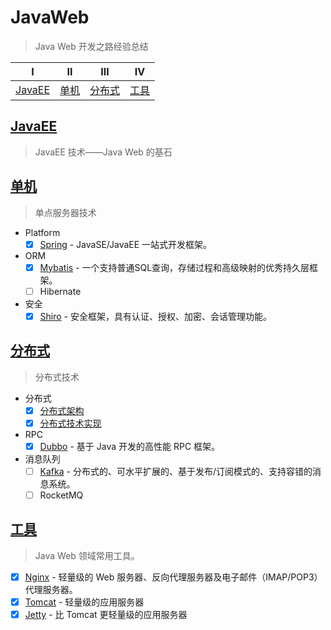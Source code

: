 # JavaWeb

> Java Web 开发之路经验总结

| Ⅰ                 | Ⅱ             | Ⅲ                 | Ⅳ             |
| ----------------- | ------------- | ----------------- | ------------- |
| [JavaEE](#JavaEE) | [单机](#单机) | [分布式](#分布式) | [工具](#工具) |

## [JavaEE](docs/javaee/)

> JavaEE 技术——Java Web 的基石

## [单机](docs/standalone/)

> 单点服务器技术

- Platform
  - [x] [Spring](https://github.com/dunwu/spring-notes) - JavaSE/JavaEE 一站式开发框架。
- ORM
  - [x] [Mybatis](docs/standalone/orm/mybatis.md) - 一个支持普通SQL查询，存储过程和高级映射的优秀持久层框架。
  - [ ] Hibernate
- 安全
  - [x] [Shiro](docs/standalone/security/shiro.md) - 安全框架，具有认证、授权、加密、会话管理功能。

## [分布式](docs/distributed/)

> 分布式技术

- 分布式
  - [x] [分布式架构](docs/distributed/分布式架构.md)
  - [x] [分布式技术实现](docs/distributed/分布式技术实现.md)
- RPC
  - [x] [Dubbo](docs/distributed/rpc/dubbo.md) - 基于 Java 开发的高性能 RPC 框架。
- 消息队列
  - [ ] [Kafka](docs/distributed/mq/kafka.md) - 分布式的、可水平扩展的、基于发布/订阅模式的、支持容错的消息系统。
  - [ ] RocketMQ

## [工具](docs/tools/)

> Java Web 领域常用工具。

- [x] [Nginx](docs/tools/nginx.md) - 轻量级的 Web 服务器、反向代理服务器及电子邮件（IMAP/POP3）代理服务器。
- [x] [Tomcat](docs/tools/tomcat.md) - 轻量级的应用服务器
- [x] [Jetty](docs/tools/jetty.md) - 比 Tomcat 更轻量级的应用服务器
